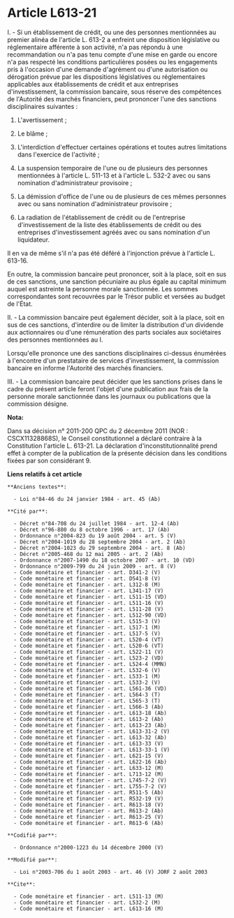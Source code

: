# Article L613-21

I. - Si un établissement de crédit, ou une des personnes mentionnées au premier alinéa de l'article L. 613-2 a enfreint une
disposition législative ou réglementaire afférente à son activité, n'a pas répondu à une recommandation ou n'a pas tenu
compte d'une mise en garde ou encore n'a pas respecté les conditions particulières posées ou les engagements pris à
l'occasion d'une demande d'agrément ou d'une autorisation ou dérogation prévue par les dispositions législatives ou
réglementaires applicables aux établissements de crédit et aux entreprises d'investissement, la commission bancaire, sous
réserve des compétences de l'Autorité des marchés financiers, peut prononcer l'une des sanctions disciplinaires suivantes :

1. L'avertissement ;

2. Le blâme ;

3. L'interdiction d'effectuer certaines opérations et toutes autres limitations dans l'exercice de l'activité ;

4. La suspension temporaire de l'une ou de plusieurs des personnes mentionnées à l'article L. 511-13 et à l'article L. 532-2
avec ou sans nomination d'administrateur provisoire ;

5. La démission d'office de l'une ou de plusieurs de ces mêmes personnes avec ou sans nomination d'administrateur
provisoire ;

6. La radiation de l'établissement de crédit ou de l'entreprise d'investissement de la liste des établissements de crédit ou
des entreprises d'investissement agréés avec ou sans nomination d'un liquidateur.

Il en va de même s'il n'a pas été déféré à l'injonction prévue à l'article L. 613-16.

En outre, la commission bancaire peut prononcer, soit à la place, soit en sus de ces sanctions, une sanction pécuniaire au
plus égale au capital minimum auquel est astreinte la personne morale sanctionnée. Les sommes correspondantes sont recouvrées
par le Trésor public et versées au budget de l'État.

II. - La commission bancaire peut également décider, soit à la place, soit en sus de ces sanctions, d'interdire ou de limiter
la distribution d'un dividende aux actionnaires ou d'une rémunération des parts sociales aux sociétaires des personnes
mentionnées au I.

Lorsqu'elle prononce une des sanctions disciplinaires ci-dessus énumérées à l'encontre d'un prestataire de services
d'investissement, la commission bancaire en informe l'Autorité des marchés financiers.

III. - La commission bancaire peut décider que les sanctions prises dans le cadre du présent article feront l'objet d'une
publication aux frais de la personne morale sanctionnée dans les journaux ou publications que la commission désigne.

**Nota:**

Dans sa décision n° 2011-200 QPC du 2 décembre 2011 (NOR : CSCX11328868S), le Conseil constitutionnel a déclaré contraire à
la Constitution l'article L. 613-21. La déclaration d'inconstitutionnalité prend effet à compter de la publication de la
présente décision dans les conditions fixées par son considérant 9.

**Liens relatifs à cet article**

	**Anciens textes**:

	  - Loi n°84-46 du 24 janvier 1984 - art. 45 (Ab)

	**Cité par**:

	  - Décret n°84-708 du 24 juillet 1984 - art. 12-4 (Ab)
	  - Décret n°96-880 du 8 octobre 1996 - art. 17 (Ab)
	  - Ordonnance n°2004-823 du 19 août 2004 - art. 5 (V)
	  - Décret n°2004-1019 du 28 septembre 2004 - art. 2 (Ab)
	  - Décret n°2004-1023 du 29 septembre 2004 - art. 8 (Ab)
	  - Décret n°2005-468 du 12 mai 2005 - art. 2 (Ab)
	  - Ordonnance n°2007-1490 du 18 octobre 2007 - art. 10 (VD)
	  - Ordonnance n°2009-799 du 24 juin 2009 - art. 8 (V)
	  - Code monétaire et financier - art. D341-2 (V)
	  - Code monétaire et financier - art. D541-8 (V)
	  - Code monétaire et financier - art. L312-8 (M)
	  - Code monétaire et financier - art. L341-17 (V)
	  - Code monétaire et financier - art. L511-15 (VD)
	  - Code monétaire et financier - art. L511-16 (V)
	  - Code monétaire et financier - art. L511-28 (V)
	  - Code monétaire et financier - art. L512-90 (VD)
	  - Code monétaire et financier - art. L515-3 (V)
	  - Code monétaire et financier - art. L517-1 (M)
	  - Code monétaire et financier - art. L517-5 (V)
	  - Code monétaire et financier - art. L520-4 (VT)
	  - Code monétaire et financier - art. L520-6 (VT)
	  - Code monétaire et financier - art. L522-11 (V)
	  - Code monétaire et financier - art. L523-2 (VD)
	  - Code monétaire et financier - art. L524-4 (MMN)
	  - Code monétaire et financier - art. L532-6 (V)
	  - Code monétaire et financier - art. L533-1 (M)
	  - Code monétaire et financier - art. L533-2 (V)
	  - Code monétaire et financier - art. L561-36 (VD)
	  - Code monétaire et financier - art. L564-3 (T)
	  - Code monétaire et financier - art. L565-3 (T)
	  - Code monétaire et financier - art. L566-3 (Ab)
	  - Code monétaire et financier - art. L613-18 (Ab)
	  - Code monétaire et financier - art. L613-2 (Ab)
	  - Code monétaire et financier - art. L613-23 (Ab)
	  - Code monétaire et financier - art. L613-31-2 (V)
	  - Code monétaire et financier - art. L613-32 (Ab)
	  - Code monétaire et financier - art. L613-33 (V)
	  - Code monétaire et financier - art. L613-33-1 (V)
	  - Code monétaire et financier - art. L621-15 (V)
	  - Code monétaire et financier - art. L622-16 (Ab)
	  - Code monétaire et financier - art. L633-12 (M)
	  - Code monétaire et financier - art. L713-12 (M)
	  - Code monétaire et financier - art. L745-7-2 (V)
	  - Code monétaire et financier - art. L755-7-2 (V)
	  - Code monétaire et financier - art. R511-5 (Ab)
	  - Code monétaire et financier - art. R532-19 (V)
	  - Code monétaire et financier - art. R613-18 (V)
	  - Code monétaire et financier - art. R613-2 (Ab)
	  - Code monétaire et financier - art. R613-25 (V)
	  - Code monétaire et financier - art. R613-6 (Ab)

	**Codifié par**:

	  - Ordonnance n°2000-1223 du 14 décembre 2000 (V)

	**Modifié par**:

	  - Loi n°2003-706 du 1 août 2003 - art. 46 (V) JORF 2 août 2003

	**Cite**:

	  - Code monétaire et financier - art. L511-13 (M)
	  - Code monétaire et financier - art. L532-2 (M)
	  - Code monétaire et financier - art. L613-16 (M)
